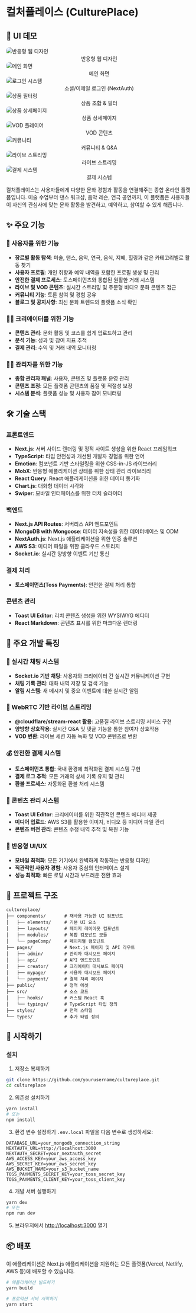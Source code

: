 # 컬처플레이스 (CulturePlace)

## 🎨 UI 데모
<div>

<div>
  <img src="public/images/portfolio/thumb1.png" alt="반응형 웹 디자인" style="border-radius: 8px; max-width: 100%;">
  <div align="center">반응형 웹 디자인</div>
</div>

<div>
  <img src="public/images/portfolio/thumb3.png" alt="메인 화면" style="border-radius: 8px; max-width: 100%;">
  <div align="center">메인 화면</div>
</div>

<div>
  <img src="public/images/portfolio/thumb2.png" alt="로그인 시스템" style="border-radius: 8px; max-width: 100%;">
  <div align="center">소셜/이메일 로그인 (NextAuth)</div>
</div>

<div>
  <img src="public/images/portfolio/thumb4.png" alt="상품 필터링" style="border-radius: 8px; max-width: 100%;">
  <div align="center">상품 조합 & 필터</div>
</div>

<div>
  <img src="public/images/portfolio/thumb5.png" alt="상품 상세페이지" style="border-radius: 8px; max-width: 100%;">
  <div align="center">상품 상세페이지</div>
</div>

<div>
  <img src="public/images/portfolio/thumb6.png" alt="VOD 플레이어" style="border-radius: 8px; max-width: 100%;">
  <div align="center">VOD 콘텐츠</div>
</div>

<div>
  <img src="public/images/portfolio/thumb7.png" alt="커뮤니티" style="border-radius: 8px; max-width: 100%;">
  <div align="center">커뮤니티 & Q&A</div>
</div>

<div>
  <img src="public/images/portfolio/thumb9.png" alt="라이브 스트리밍" style="border-radius: 8px; max-width: 100%;">
  <div align="center">라이브 스트리밍</div>
</div>

<div>
  <img src="public/images/portfolio/thumb8.png" alt="결제 시스템" style="border-radius: 8px; max-width: 100%;">
  <div align="center">결제 시스템</div>
</div>

</div>

컬처플레이스는 사용자들에게 다양한 문화 경험과 활동을 연결해주는 종합 온라인 플랫폼입니다. 미술 수업부터 댄스 워크샵, 음악 레슨, 연극 공연까지, 이 플랫폼은 사용자들이 자신의 관심사에 맞는 문화 활동을 발견하고, 예약하고, 참여할 수 있게 해줍니다.

## ✨ 주요 기능

### 🧩 사용자를 위한 기능
- **장르별 활동 탐색**: 미술, 댄스, 음악, 연극, 음식, 지혜, 힐링과 같은 카테고리별로 활동 찾기
- **사용자 프로필**: 개인 취향과 예약 내역을 포함한 프로필 생성 및 관리
- **안전한 결제 프로세스**: 토스페이먼츠와 통합된 원활한 거래 시스템
- **라이브 및 VOD 콘텐츠**: 실시간 스트리밍 및 주문형 비디오 문화 콘텐츠 접근
- **커뮤니티 기능**: 토론 참여 및 경험 공유
- **블로그 및 공지사항**: 최신 문화 트렌드와 플랫폼 소식 확인

### 👩‍🎨 크리에이터를 위한 기능
- **콘텐츠 관리**: 문화 활동 및 코스를 쉽게 업로드하고 관리
- **분석 기능**: 성과 및 참여 지표 추적
- **결제 관리**: 수익 및 거래 내역 모니터링

### 👨‍💼 관리자를 위한 기능
- **종합 관리자 패널**: 사용자, 콘텐츠 및 플랫폼 운영 관리
- **콘텐츠 조정**: 모든 플랫폼 콘텐츠의 품질 및 적절성 보장
- **시스템 분석**: 플랫폼 성능 및 사용자 참여 모니터링

## 🛠️ 기술 스택

### 프론트엔드
- **Next.js**: 서버 사이드 렌더링 및 정적 사이트 생성을 위한 React 프레임워크
- **TypeScript**: 타입 안전성과 개선된 개발자 경험을 위한 언어
- **Emotion**: 컴포넌트 기반 스타일링을 위한 CSS-in-JS 라이브러리
- **MobX**: 반응형 애플리케이션 상태를 위한 상태 관리 라이브러리
- **React Query**: React 애플리케이션을 위한 데이터 동기화
- **Chart.js**: 대화형 데이터 시각화
- **Swiper**: 모바일 인터페이스를 위한 터치 슬라이더

### 백엔드
- **Next.js API Routes**: 서버리스 API 엔드포인트
- **MongoDB with Mongoose**: 데이터 지속성을 위한 데이터베이스 및 ODM
- **NextAuth.js**: Next.js 애플리케이션을 위한 인증 솔루션
- **AWS S3**: 미디어 파일을 위한 클라우드 스토리지
- **Socket.io**: 실시간 양방향 이벤트 기반 통신

### 결제 처리
- **토스페이먼츠(Toss Payments)**: 안전한 결제 처리 통합


### 콘텐츠 관리
- **Toast UI Editor**: 리치 콘텐츠 생성을 위한 WYSIWYG 에디터
- **React Markdown**: 콘텐츠 표시를 위한 마크다운 렌더링



## 📌 주요 개발 특징

### 💬 실시간 채팅 시스템
- **Socket.io 기반 채팅**: 사용자와 크리에이터 간 실시간 커뮤니케이션 구현
- **채팅 기록 관리**: 대화 내역 저장 및 검색 기능
- **알림 시스템**: 새 메시지 및 중요 이벤트에 대한 실시간 알림

### 🎥 WebRTC 기반 라이브 스트리밍
- **@cloudflare/stream-react 활용**: 고품질 라이브 스트리밍 서비스 구현
- **양방향 상호작용**: 실시간 Q&A 및 댓글 기능을 통한 참여자 상호작용
- **VOD 변환**: 라이브 세션 자동 녹화 및 VOD 콘텐츠로 변환

### 💰 안전한 결제 시스템
- **토스페이먼츠 통합**: 국내 환경에 최적화된 결제 시스템 구현
- **결제 로그 추적**: 모든 거래의 상세 기록 유지 및 관리
- **환불 프로세스**: 자동화된 환불 처리 시스템

### 📝 콘텐츠 관리 시스템
- **Toast UI Editor**: 크리에이터를 위한 직관적인 콘텐츠 에디터 제공
- **미디어 업로드**: AWS S3를 활용한 이미지, 비디오 등 미디어 파일 관리
- **콘텐츠 버전 관리**: 콘텐츠 수정 내역 추적 및 복원 기능

### 📱 반응형 UI/UX
- **모바일 최적화**: 모든 기기에서 완벽하게 작동하는 반응형 디자인
- **직관적인 사용자 경험**: 사용자 중심의 인터페이스 설계
- **성능 최적화**: 빠른 로딩 시간과 부드러운 전환 효과


## 📁 프로젝트 구조

```
cultureplace/
├── components/       # 재사용 가능한 UI 컴포넌트
│   ├── elements/     # 기본 UI 요소
│   ├── layouts/      # 페이지 레이아웃 컴포넌트
│   ├── modules/      # 복합 컴포넌트 모듈
│   └── pageComp/     # 페이지별 컴포넌트
├── pages/            # Next.js 페이지 및 API 라우트
│   ├── admin/        # 관리자 대시보드 페이지
│   ├── api/          # API 엔드포인트
│   ├── creator/      # 크리에이터 대시보드 페이지
│   ├── mypage/       # 사용자 대시보드 페이지
│   └── payment/      # 결제 처리 페이지
├── public/           # 정적 에셋
├── src/              # 소스 코드
│   ├── hooks/        # 커스텀 React 훅
│   └── typings/      # TypeScript 타입 정의
├── styles/           # 전역 스타일
└── types/            # 추가 타입 정의
```

## 🚀 시작하기


### 설치

1. 저장소 복제하기
```bash
git clone https://github.com/yourusername/cultureplace.git
cd cultureplace
```

2. 의존성 설치하기
```bash
yarn install
# 또는
npm install
```

3. 환경 변수 설정하기
`.env.local` 파일을 다음 변수로 생성하세요:
```
DATABASE_URL=your_mongodb_connection_string
NEXTAUTH_URL=http://localhost:3000
NEXTAUTH_SECRET=your_nextauth_secret
AWS_ACCESS_KEY=your_aws_access_key
AWS_SECRET_KEY=your_aws_secret_key
AWS_BUCKET_NAME=your_s3_bucket_name
TOSS_PAYMENTS_SECRET_KEY=your_toss_secret_key
TOSS_PAYMENTS_CLIENT_KEY=your_toss_client_key
```

4. 개발 서버 실행하기
```bash
yarn dev
# 또는
npm run dev
```

5. 브라우저에서 [http://localhost:3000](http://localhost:3000) 열기

## 📦 배포

이 애플리케이션은 Next.js 애플리케이션을 지원하는 모든 플랫폼(Vercel, Netlify, AWS 등)에 배포할 수 있습니다.

```bash
# 애플리케이션 빌드하기
yarn build

# 프로덕션 서버 시작하기
yarn start
```
